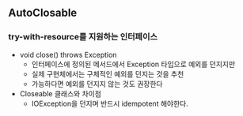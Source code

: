 ## AutoClosable
### try-with-resource를 지원하는 인터페이스

- void close() throws Exception
  - 인터페이스에 정의된 메서드에서 Exception 타입으로 예외를 던지지만
  - 실제 구현체에서는 구체적인 예외를 던지는 것을 추천
  - 가능하다면 예외를 던지지 않는 것도 권장한다
- Closeable 클래스와 차이점
  - IOException을 던지며 반드시 idempotent 해야한다.